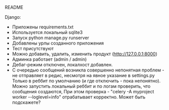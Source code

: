 README

Django:
  - Приложены  requirements.txt
  - Используется локальный sqlite3
  - Запуск  python manage.py runserver
  - Добавлены урлы созданного приложения
  - Тест присутствуют
  - Можно добавить, удалить, изменить продукт (http://127.0.0.1:8000)
  - Админка работает (admin / admin)
  - Дебаг-режим отключен, локалхост добавлен.
  - С очередью сообщений возникла совершенно непонятная проблем -  не отправляет в редис, несмотря на явное указание в settings.py
  Только в реббит по умолчанию (и где отключить - пока непонятно).  Можно запустить локальный реббит и по логам проверить, что сообщения создаются, При этом проверка - "celery -A myproject worker --loglevel=info" отрабатывает корректно.
Может быть подскажете?
 


